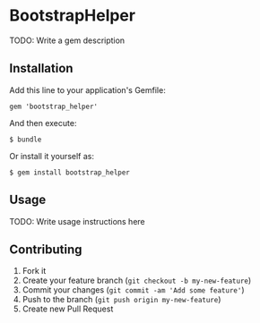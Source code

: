 # BootstrapHelper

TODO: Write a gem description

## Installation

Add this line to your application's Gemfile:

    gem 'bootstrap_helper'

And then execute:

    $ bundle

Or install it yourself as:

    $ gem install bootstrap_helper

## Usage

TODO: Write usage instructions here

## Contributing

1. Fork it
2. Create your feature branch (`git checkout -b my-new-feature`)
3. Commit your changes (`git commit -am 'Add some feature'`)
4. Push to the branch (`git push origin my-new-feature`)
5. Create new Pull Request
